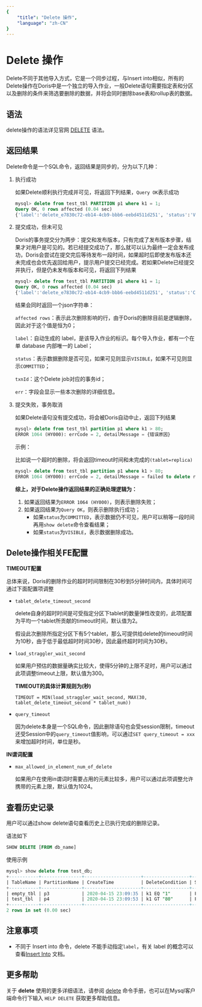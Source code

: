 ```yaml
---
{
    "title": "Delete 操作",
    "language": "zh-CN"
}
---
```


<!-- 
Licensed to the Apache Software Foundation (ASF) under one
or more contributor license agreements.  See the NOTICE file
distributed with this work for additional information
regarding copyright ownership.  The ASF licenses this file
to you under the Apache License, Version 2.0 (the
"License"); you may not use this file except in compliance
with the License.  You may obtain a copy of the License at

  http://www.apache.org/licenses/LICENSE-2.0

Unless required by applicable law or agreed to in writing,
software distributed under the License is distributed on an
"AS IS" BASIS, WITHOUT WARRANTIES OR CONDITIONS OF ANY
KIND, either express or implied.  See the License for the
specific language governing permissions and limitations
under the License.
-->

# Delete 操作

Delete不同于其他导入方式，它是一个同步过程，与Insert into相似，所有的Delete操作在Doris中是一个独立的导入作业，一般Delete语句需要指定表和分区以及删除的条件来筛选要删除的数据，并将会同时删除base表和rollup表的数据。

## 语法

delete操作的语法详见官网 [DELETE](../../sql-manual/sql-reference/Data-Manipulation-Statements/Manipulation/DELETE.html) 语法。

## 返回结果

Delete命令是一个SQL命令，返回结果是同步的，分为以下几种：

1. 执行成功

   如果Delete顺利执行完成并可见，将返回下列结果，`Query OK`表示成功

   ```sql
   mysql> delete from test_tbl PARTITION p1 where k1 = 1;
   Query OK, 0 rows affected (0.04 sec)
   {'label':'delete_e7830c72-eb14-4cb9-bbb6-eebd4511d251', 'status':'VISIBLE', 'txnId':'4005'}
   ```

2. 提交成功，但未可见

   Doris的事务提交分为两步：提交和发布版本，只有完成了发布版本步骤，结果才对用户是可见的。若已经提交成功了，那么就可以认为最终一定会发布成功，Doris会尝试在提交完后等待发布一段时间，如果超时后即使发布版本还未完成也会优先返回给用户，提示用户提交已经完成。若如果Delete已经提交并执行，但是仍未发布版本和可见，将返回下列结果

   ```sql
   mysql> delete from test_tbl PARTITION p1 where k1 = 1;
   Query OK, 0 rows affected (0.04 sec)
   {'label':'delete_e7830c72-eb14-4cb9-bbb6-eebd4511d251', 'status':'COMMITTED', 'txnId':'4005', 'err':'delete job is committed but may be taking effect later' }
   ```

   结果会同时返回一个json字符串：

   `affected rows`：表示此次删除影响的行，由于Doris的删除目前是逻辑删除，因此对于这个值是恒为0；

   `label`：自动生成的 label，是该导入作业的标识。每个导入作业，都有一个在单 database 内部唯一的 Label；

   `status`：表示数据删除是否可见，如果可见则显示`VISIBLE`，如果不可见则显示`COMMITTED`；

   `txnId`：这个Delete job对应的事务id；

   `err`：字段会显示一些本次删除的详细信息。

3. 提交失败，事务取消

   如果Delete语句没有提交成功，将会被Doris自动中止，返回下列结果

   ```sql
   mysql> delete from test_tbl partition p1 where k1 > 80;
   ERROR 1064 (HY000): errCode = 2, detailMessage = {错误原因}
   ```

   示例：

   比如说一个超时的删除，将会返回timeout时间和未完成的`(tablet=replica)`

   ```sql
   mysql> delete from test_tbl partition p1 where k1 > 80;
   ERROR 1064 (HY000): errCode = 2, detailMessage = failed to delete replicas from job: 4005, Unfinished replicas:10000=60000, 10001=60000, 10002=60000
   ```

   **综上，对于Delete操作返回结果的正确处理逻辑为：**

   1. 如果返回结果为`ERROR 1064 (HY000)`，则表示删除失败；
   2. 如果返回结果为`Query OK`，则表示删除执行成功；
      - 如果`status`为`COMMITTED`，表示数据仍不可见，用户可以稍等一段时间再用`show delete`命令查看结果；
      - 如果`status`为`VISIBLE`，表示数据删除成功。

## Delete操作相关FE配置

**TIMEOUT配置**

总体来说，Doris的删除作业的超时时间限制在30秒到5分钟时间内，具体时间可通过下面配置项调整

- `tablet_delete_timeout_second`

  delete自身的超时时间是可受指定分区下tablet的数量弹性改变的，此项配置为平均一个tablet所贡献的timeout时间，默认值为2。

  假设此次删除所指定分区下有5个tablet，那么可提供给delete的timeout时间为10秒，由于低于最低超时时间30秒，因此最终超时时间为30秒。

- `load_straggler_wait_second`

  如果用户预估的数据量确实比较大，使得5分钟的上限不足时，用户可以通过此项调整timeout上限，默认值为300。

  **TIMEOUT的具体计算规则为(秒)**

  `TIMEOUT = MIN(load_straggler_wait_second, MAX(30, tablet_delete_timeout_second * tablet_num))`

- `query_timeout`

  因为delete本身是一个SQL命令，因此删除语句也会受session限制，timeout还受Session中的`query_timeout`值影响，可以通过`SET query_timeout = xxx`来增加超时时间，单位是秒。

**IN谓词配置**

- `max_allowed_in_element_num_of_delete`

  如果用户在使用in谓词时需要占用的元素比较多，用户可以通过此项调整允许携带的元素上限，默认值为1024。

## 查看历史记录

用户可以通过show delete语句查看历史上已执行完成的删除记录。

语法如下

```sql
SHOW DELETE [FROM db_name]
```

使用示例

```sql
mysql> show delete from test_db;
+-----------+---------------+---------------------+-----------------+----------+
| TableName | PartitionName | CreateTime          | DeleteCondition | State    |
+-----------+---------------+---------------------+-----------------+----------+
| empty_tbl | p3            | 2020-04-15 23:09:35 | k1 EQ "1"       | FINISHED |
| test_tbl  | p4            | 2020-04-15 23:09:53 | k1 GT "80"      | FINISHED |
+-----------+---------------+---------------------+-----------------+----------+
2 rows in set (0.00 sec)
```

## 注意事项

- 不同于 Insert into 命令，delete 不能手动指定`label`，有关 label 的概念可以查看[Insert Into](../import/import-way/insert-into-manual.html) 文档。

## 更多帮助

关于 **delete** 使用的更多详细语法，请参阅 [delete](../../sql-manual/sql-reference/Data-Manipulation-Statements/Manipulation/DELETE.html) 命令手册，也可以在Mysql客户端命令行下输入 `HELP DELETE` 获取更多帮助信息。

